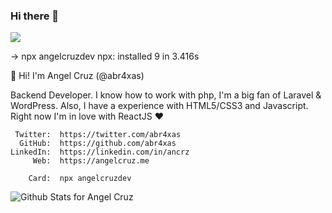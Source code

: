 ### Hi there 👋
![](https://komarev.com/ghpvc/?username=abr4xas)

<!--
**abr4xas/abr4xas** is a ✨ _special_ ✨ repository because its `README.md` (this file) appears on your GitHub profile.

Here are some ideas to get you started:

- 🔭 I’m currently working on ...
- 🌱 I’m currently learning ...
- 👯 I’m looking to collaborate on ...
- 🤔 I’m looking for help with ...
- 💬 Ask me about ...
- 📫 How to reach me: ...
- 😄 Pronouns: ...
- ⚡ Fun fact: ...
- 🌱 I’m currently learning React / React Native
- 👯 I’m looking to collaborate on PHP / Laravel / WordPress
- 📫 How to reach me: On twitter @abr4xas
-->

→ npx angelcruzdev
npx: installed 9 in 3.416s

👋 Hi! I'm Angel Cruz (@abr4xas)

Backend Developer. I know how to work with php, I'm a big fan of Laravel & WordPress. 
Also, I have a experience with HTML5/CSS3 and Javascript. 
Right now I'm in love with ReactJS ❤︎

     Twitter:  https://twitter.com/abr4xas
      GitHub:  https://github.com/abr4xas
    LinkedIn:  https://linkedin.com/in/ancrz
         Web:  https://angelcruz.me

        Card:  npx angelcruzdev



![Github Stats for Angel Cruz](https://github-readme-stats.vercel.app/api?username=abr4xas&show_icons=true&hide_border=true&count_private=true)
